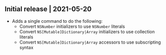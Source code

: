## Initial release | 2021-05-20
- Adds a single command to do the following:
  - Convert `NSNumber` initializers to use `NSNumber` literals
  - Convert `NS[Mutable]Dictionary|Array` initializers to use collection literals
  - Convert `NS[Mutable]Dictionary|Array` accessors to use subscripting syntax

